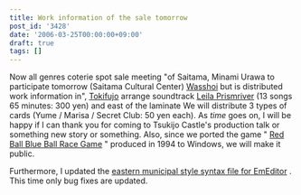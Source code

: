 ```yaml
---
title: Work information of the sale tomorrow
post_id: '3428'
date: '2006-03-25T00:00:00+09:00'
draft: true
tags: []
---
```


Now all genres coterie spot sale meeting "of Saitama, Minami Urawa to participate tomorrow (Saitama Cultural Center) [Wasshoi](http://www.h4.dion.ne.jp/%7Ewashoi/) but is distributed work information in", [Tokifujo](https://danmaq.com/!/thA/) arrange soundtrack [Leila Prismriver](https://danmaq.com/!/leila/) (13 songs 65 minutes: 300 yen) and east of the laminate We will distribute 3 types of cards (Yume / Marisa / Secret Club: 50 yen each). As _time_ goes on, I will be happy if I can thank you for coming to Tsukijo Castle's production talk or something new story or something. Also, since we ported the game " [Red Ball Blue Ball Race Game](https://danmaq.com/2899) " produced in 1994 to Windows, we will make it public.

Furthermore, I updated the [eastern municipal style syntax file for EmEditor](https://danmaq.com/emeditor-danmakufu) . This time only bug fixes are updated.
